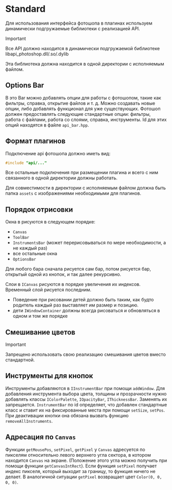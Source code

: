 # Standard

Для использования интерфейса фотошопа в плагинах используем динамически подгружаемые библиотеки с реализацией API.

> [!IMPORTANT]
> Все API должно находится в динамически подгружаемой библиотеке libapi_photoshop.dll/.so/.dylib

Эта библиотека должна находится в одной директории с исполняемым файлом.

## Options Bar

В это Bar можно добавлять опции для работы с фотошопом, такие как фильтры, справка, открытие файлов и т. д. Можно создавать новые опции, либо добавлять функционал для уже существующих. Фотошоп должен предоставлять следующие стандартные опции: фильтры, работа с файлами, работа со слоями, справка, инструменты. Id для этих опций находятся в файле `api_bar.hpp`.

## Формат плагинов

Подключение api фотошопа должно иметь вид:
```C++
#include "api/..."
```

Все остальные подключения при размещении плагина и всего с ним связанного в одной директории должны работать.

Для совместимости в директории с исполняемым файлом должна быть папка `assets` с изображениями необходимыми для плагинов.

## Порядок отрисовки

Окна в рисуются в следующем порядке:
- `Canvas`
- `ToolBar`
- `InstrumentsBar` (может перерисовываться по мере необходимости, а не каждый раз)
- все остальные окна
- `OptionsBar`

Для любого бара сначала рисуется сам бар, потом рисуется бар, открытый одной из кнопок, и так далее рекурсивно.

Слои в `ICanvas` рисуются в порядке увеличения их индексов. Временный слой рисуется последним.

- Поведение при рисовании детей должно быть таким, как будто родитель каждый раз выставляет им размер и позицию.
- дети `IWindowContainer` должны всегда рисоваться и обновляться в одном и том же порядке

## Смешивание цветов

> [!IMPORTANT]
> Запрещено использовать свою реализацию смешивания цветов вместо стандартной.

## Инструменты для кнопок

Инструменты добавляются в `IInstrumentBar` при помощи `addWindow`.
Для добавления инструмента выбора цвета, толщины и прозрачности нужно добавлять классы `IColorPalette`, `IOpacityBar`, `IThicknessBar`. Заменять их запрещается. `InstrumentBar` по id определяет, что добавлен стандартные класс и ставит их на фиксированные места при помощи `setSize`, `setPos`.
При деактивации кнопки она обязана вызвать функцию `removeAllInstruments`.


## Адресация по `Canvas`


Функции `getMousePos`, `setPixel`, `getPixel` у `Canvas` адресуется по пикселям относительно левого верхнего угла сектора, в котором находится `Canvas` на экране. (Положение этого угла можно получить при помощи функции `getCanvasIntRect`). Если функция `setPixel` получает индекс пикселя, который выходит за границу, то функция ничего не делает. В аналогичной ситуации `getPixel` возвращает цвет `Color(0, 0, 0, 0)`.
